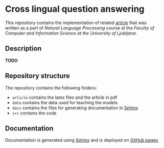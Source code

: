 # Cross lingual question answering
This repository contains the implementation of related [article](/article/report.pdf) that was written as a part
of *Natural Language Processing* course at the *Faculty of Computer and Information Science at the 
University of Ljubljana*.

## Description
**TODO**

## Repository structure
The repository contains the following folders:
- `article` contains the latex files and the article in pdf
- `data` contains the data used for teaching the models
- `docs` contains the files for generating documentation in [Sphinx](https://www.sphinx-doc.org/en/master/index.html)
- `src` contains the code

## Documentation
Documentation is generated using [Sphinx](https://www.sphinx-doc.org/en/master/index.html) and is deployed on 
[GitHub pages](https://blarc.github.io/cross-lingual-question-answering/index.html).